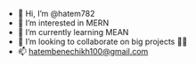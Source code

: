 - 👋 Hi, I’m @hatem782
- 👀 I’m interested in MERN
- 🌱 I’m currently learning MEAN
- 💞️ I’m looking to collaborate on big projects 👀👀
- 📫 hatembenechikh100@gmail.com

<!---
hatem782/hatem782 is a ✨ special ✨ repository because its `README.md` (this file) appears on your GitHub profile.
You can click the Preview link to take a look at your changes.
--->
